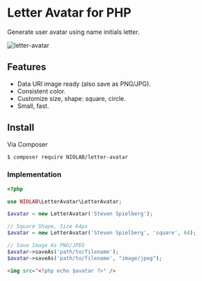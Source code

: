 # Letter Avatar for PHP

Generate user avatar using name initials letter.

![letter-avatar](https://cloud.githubusercontent.com/assets/618412/12192012/835c7488-b60d-11e5-9276-d06f42d11a86.png)

## Features
* Data URI image ready (also save as PNG/JPG).
* Consistent color.
* Customize size, shape: square, circle.
* Small, fast.

## Install

Via Composer

``` bash
$ composer require NIOLAB/letter-avatar
```

### Implementation

``` php
<?php

use NIOLAB\LetterAvatar\LetterAvatar;

$avatar = new LetterAvatar('Steven Spielberg');

// Square Shape, Size 64px
$avatar = new LetterAvatar('Steven Spielberg', 'square', 64);

// Save Image As PNG/JPEG
$avatar->saveAs('path/to/filename');
$avatar->saveAs('path/to/filename', "image/jpeg");

```

``` html
<img src="<?php echo $avatar ?>" />
```
